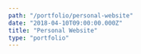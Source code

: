 ```yaml
---
path: "/portfolio/personal-website"
date: "2018-04-10T09:00:00.000Z"
title: "Personal Website"
type: "portfolio"
---
```


